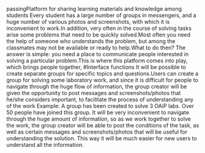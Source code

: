 passingPlatform for sharing learning materials and knowledge among students
Every student has a large number of groups in messengers, and a huge number of various photos and screenshots, with which it is inconvenient to work.In addition, very often in the course of solving tasks arise some problems that need to be quickly solved.Most often you need the help of someone who understands the problem, but among the classmates may not be available or ready to help.What to do then? The answer is simple: you need a place to communicate people interested in solving a particular problem.This is where this platform comes into play, which brings people together,
#Interface functions
It will be possible to create separate groups for specific topics and questions.Users can create a group for solving some laboratory work, and since it is difficult for people to navigate through the huge flow of information, the group creator will be given the opportunity to post messages and screenshots/photos that he/she considers important, to facilitate the process of understanding any of the work
Example: A group has been created to solve 3 OAiP labs. Over 50 people have joined this group. It will be very inconvenient to navigate through the huge amount of information, so as we work together to solve the work, the group creator will be able to post the conditions of the task, as well as certain messages and screenshots/photos that will be useful for understanding the solution.
This way it will be much easier for new users to understand all the information.
